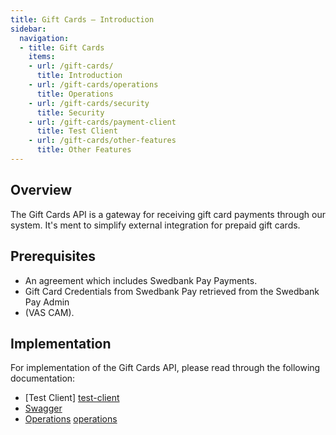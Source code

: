 ```yaml
---
title: Gift Cards – Introduction
sidebar:
  navigation:
  - title: Gift Cards
    items:
    - url: /gift-cards/
      title: Introduction
    - url: /gift-cards/operations
      title: Operations
    - url: /gift-cards/security
      title: Security
    - url: /gift-cards/payment-client
      title: Test Client
    - url: /gift-cards/other-features
      title: Other Features
---
```


## Overview

The Gift Cards API is a gateway for receiving gift card payments through our
system. It's ment to simplify external integration for prepaid gift cards.

## Prerequisites

* An agreement which includes Swedbank Pay Payments.
* Gift Card Credentials from Swedbank Pay retrieved from the Swedbank Pay Admin
* (VAS CAM).

## Implementation

For implementation of the Gift Cards API, please read through the following
documentation:

* [Test Client] [test-client]
* [Swagger][swagger]
* [Operations] [operations]

[operations]: /gift-cards/operations
[swagger]: https://stage-evc.payex.com/payment-api/swagger-ui.html
[test-client]: /gift-cards/payment-client
